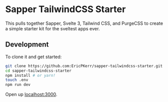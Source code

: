 # Sapper TailwindCSS Starter

This pulls together Sapper, Svelte 3, Tailwind CSS, and PurgeCSS to create a simple starter kit for the sveltest apps ever.

## Development

To clone it and get started:

```bash
git clone https://github.com:EricPKerr/sapper-tailwindcss-starter.git
cd sapper-tailwindcss-starter
npm install # or yarn!
touch .env
npm run dev
```

Open up [localhost:3000](http://localhost:3000).
